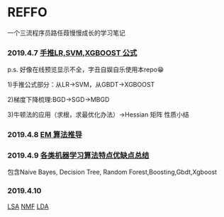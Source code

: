 # REFFO
一个三流程序员路任葭慢慢成长的学习笔记

### 2019.4.7 [手推LR,SVM,XGBOOST 公式](https://github.com/slayAlphalu/-REFFO/blob/master/手推常用公式20190407.pdf)
p.s. 好像在线预览显示不全，字丑自娱自乐使用本repo😁

1)手推公式部分：从LR->SVM，从GBDT->XGBOOST 

2)梯度下降梳理:BGD->SGD->MBGD

3)牛顿法的应用（求根，求最优化办法）->Hessian 矩阵 性质小结

### 2019.4.8 [EM 算法推导](https://github.com/slayAlphalu/-REFFO/blob/master/EM算法推导.pdf)

### 2019.4.9 [各类机器学习算法特点优缺点总结](https://github.com/slayAlphalu/-REFFO/blob/master/NB-TREE.pdf)

包含Naive Bayes, Decision Tree, Random Forest,Boosting,Gbdt,Xgboost

### 2019.4.10 
[LSA](https://github.com/slayAlphalu/-REFFO/blob/master/LSA.ipynb)
[NMF]()
[LDA](https://github.com/slayAlphalu/-REFFO/blob/master/LDA.ipynb)
